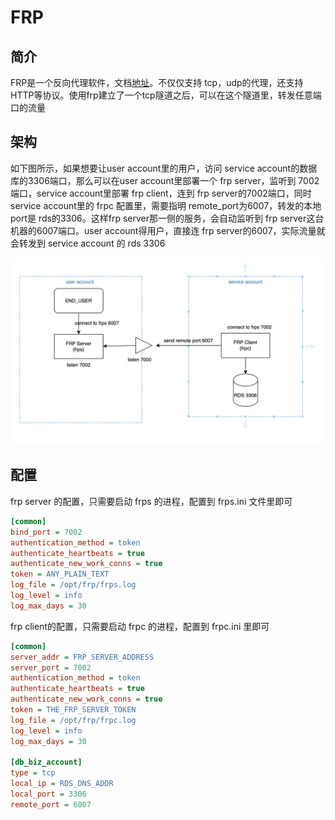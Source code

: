 # FRP

## 简介

FRP是一个反向代理软件，文档[地址](https://gofrp.org/docs/overview/)。不仅仅支持 tcp，udp的代理，还支持 HTTP等协议。使用frp建立了一个tcp隧道之后，可以在这个隧道里，转发任意端口的流量

## 架构

如下图所示，如果想要让user account里的用户，访问 service account的数据库的3306端口，那么可以在user account里部署一个 frp server，监听到 7002端口，service account里部署 frp client，连到 frp server的7002端口，同时 service account里的 frpc 配置里，需要指明 remote_port为6007，转发的本地port是 rds的3306。这样frp server那一侧的服务，会自动监听到 frp server这台机器的6007端口。user account得用户，直接连 frp server的6007，实际流量就会转发到 service account 的 rds 3306

![image-20230625105922390](assets/Untitled.assets/image-20230625105922390.png)

## 配置

frp server 的配置，只需要启动 frps 的进程，配置到 frps.ini 文件里即可

```ini
[common]
bind_port = 7002
authentication_method = token
authenticate_heartbeats = true
authenticate_new_work_conns = true
token = ANY_PLAIN_TEXT
log_file = /opt/frp/frps.log
log_level = info
log_max_days = 30
```

frp client的配置，只需要启动 frpc 的进程，配置到 frpc.ini 里即可

```ini
[common]
server_addr = FRP_SERVER_ADDRESS
server_port = 7002
authentication_method = token
authenticate_heartbeats = true
authenticate_new_work_conns = true
token = THE_FRP_SERVER_TOKEN
log_file = /opt/frp/frpc.log
log_level = info
log_max_days = 30

[db_biz_account]
type = tcp
local_ip = RDS_DNS_ADDR
local_port = 3306
remote_port = 6007
```

